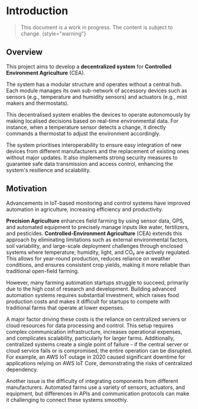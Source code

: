 # Introduction

> This document is a work in progress. The content is subject to change.
{style="warning"}

## Overview

This project aims to develop a **decentralized system** for **Controlled Environment Agriculture** (CEA).

The system has a modular structure and operates without a central hub. Each module manages its own sub-network of
accessory devices such as sensors (e.g., temperature and humidity sensors) and actuators (e.g., mist makers and
thermostats).

This decentralised system enables the devices to operate autonomously by making localised decisions based on real-time
environmental data. For instance, when a temperature sensor detects a change, it directly commands a thermostat to
adjust the environment accordingly.

The system prioritises interoperability to ensure easy integration of new devices from different manufacturers and the
replacement of existing ones without major updates. It also implements strong security measures to guarantee safe data
transmission and access control, enhancing the system's resilience and scalability.

## Motivation

Advancements in IoT-based monitoring and control systems have improved automation in agriculture, increasing efficiency
and productivity.

**Precision Agriculture** enhances field farming by using sensor data, GPS, and automated equipment to precisely manage
inputs like water, fertilizers, and pesticides. **Controlled-Environment Agriculture** (CEA) extends this approach by
eliminating limitations such as external environmental factors, soil variability, and large-scale deployment challenges
through enclosed systems where temperature, humidity, light, and CO₂ are actively regulated. This allows for
year-round production, reduces reliance on weather conditions, and ensures consistent crop yields, making it more
reliable than traditional open-field farming.

However, many farming automation startups struggle to succeed, primarily due to the high cost of research and
development. Building advanced automation systems requires substantial investment, which raises food production costs
and makes it difficult for startups to compete with traditional farms that operate at lower expenses.

A major factor driving these costs is the reliance on centralized servers or cloud resources for data processing and
control. This setup requires complex communication infrastructure, increases operational expenses, and complicates
scalability, particularly for larger farms. Additionally, centralized systems create a single point of failure - if the
central server or cloud service fails or is compromised, the entire operation can be disrupted. For example, an AWS IoT
outage in 2020 caused significant downtime for applications relying on AWS IoT Core, demonstrating the risks of
centralized dependency.

Another issue is the difficulty of integrating components from different manufacturers. Automated farms use a variety of
sensors, actuators, and equipment, but differences in APIs and communication protocols can make it challenging to
connect these systems smoothly.
